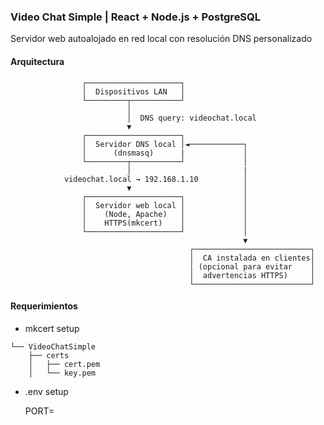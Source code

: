 ### Video Chat Simple | React + Node.js + PostgreSQL
Servidor web autoalojado en red local con resolución DNS personalizado
#### Arquitectura
                    ┌─────────────────────┐
                    │  Dispositivos LAN   │
                    └─────────┬───────────┘
                              │  
                              │  DNS query: videochat.local
                              ▼
                    ┌─────────────────────┐
                    │  Servidor DNS local │◄────────────┐
                    │      (dnsmasq)      |             │
                    └─────────┬───────────┘             │
                              │                         |
                videochat.local → 192.168.1.10          │
                              ▼                         │
                    ┌─────────────────────┐             │
                    │  Servidor web local │             │
                    │    (Node, Apache)   │             │
                    │    HTTPS(mkcert)    │             │
                    └─────────────────────┘             │
                                                        ▼
                                            ┌──────────────────────────┐
                                            │  CA instalada en clientes│
                                            │ (opcional para evitar    │
                                            │  advertencias HTTPS)     │
                                            └──────────────────────────┘
#### Requerimientos
- mkcert setup
```
└── VideoChatSimple
    ├── certs
    │   ├── cert.pem
    │   └── key.pem
```

- .env setup

    PORT=
